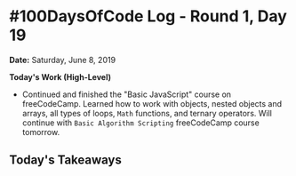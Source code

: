 # #100DaysOfCode Log - Round 1, Day 19

**Date:** Saturday, June 8, 2019


**Today's Work (High-Level)**
- Continued and finished the "Basic JavaScript" course on freeCodeCamp. Learned how to work with objects, nested objects and arrays, all types of loops, `Math` functions, and ternary operators. Will continue with `Basic Algorithm Scripting` freeCodeCamp course tomorrow.

**Today's Takeaways**
- 
